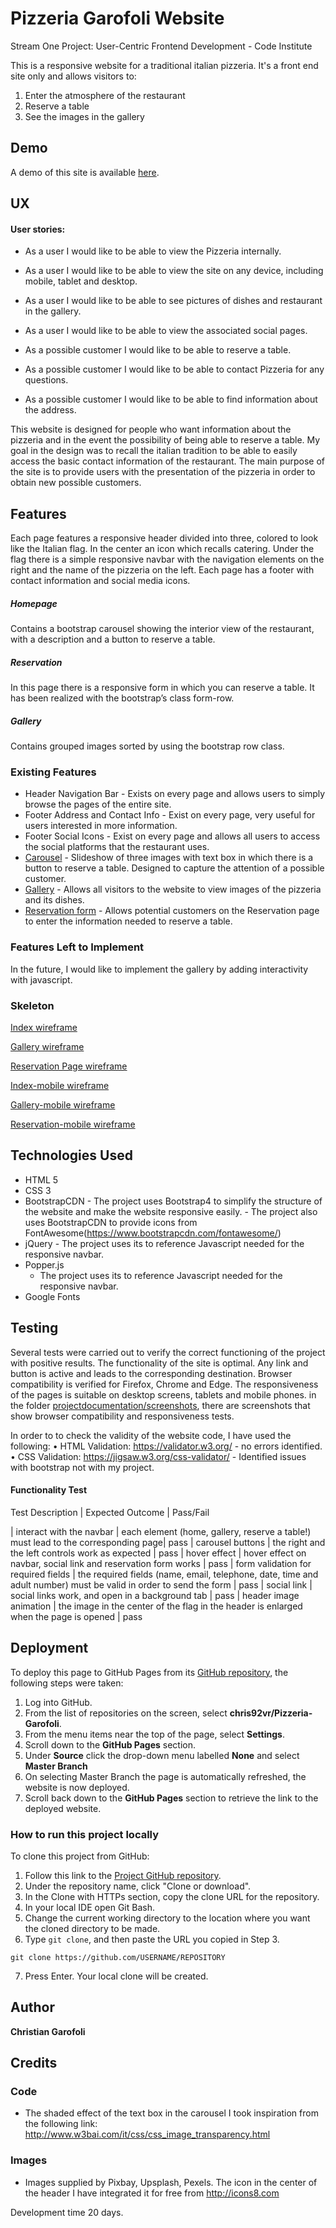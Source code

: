 # Pizzeria Garofoli Website
Stream One Project: User-Centric Frontend Development - Code Institute

This is a responsive website for a traditional italian pizzeria. It's a front end site only and allows visitors to:
1.	Enter the atmosphere of the restaurant
2.	Reserve a table
3.	See the images in the gallery

## Demo

A demo of this site is available [here](https://chris92vr.github.io/Pizzeria-Garofoli).
 
## UX

#### User stories:

* As a user I would like to be able to view the Pizzeria internally.

* As a user I would like to be able to view the site on any device, including mobile, tablet and desktop.

* As a user I would like to be able to see pictures of dishes and restaurant in the gallery.

* As a user I would like to be able to view the associated social pages.

* As a possible customer I would like to be able to reserve a table.

* As a possible customer I would like to be able to contact Pizzeria for any questions.

* As a possible customer I would like to be able to find information about the address.

This website is designed for people who want information about the pizzeria and in the event the possibility of being able to reserve a table. 
My goal in the design was to recall the italian tradition to be able to easily access the basic contact information of the restaurant.
The main purpose of the site is to provide users with the presentation of the pizzeria in order to obtain new possible customers.

## Features
Each page features a responsive header divided into three, colored to look like the Italian flag. In the center an icon which recalls catering.
Under the flag there is a simple responsive navbar with the navigation elements on the right and the name of the pizzeria on the left.
Each page has a footer with contact information and social media icons.

##### Homepage
Contains a bootstrap carousel showing the interior view of the restaurant, with a description and a button to reserve a table.  

##### Reservation
In this page there is a responsive form in which you can reserve a table. It has been realized  with the bootstrap’s class form-row.

##### Gallery
Contains grouped images sorted by using the bootstrap row class.

### Existing Features

- Header Navigation Bar - Exists on every page and allows users to simply browse the pages of the entire site.
- Footer Address and Contact Info - Exist on every page, very useful for users interested in more information.
- Footer Social Icons - Exist on every page and allows all users to access the social platforms that the restaurant uses.
- [Carousel](index.html) - Slideshow of three images with text box in which there is a button to reserve a table. Designed to capture the attention of a possible customer. 
- [Gallery](gallery.html) - Allows all visitors to the website to view images of the pizzeria and its dishes.
- [Reservation form](reservation.html) - Allows potential customers on the Reservation page to enter the information needed to reserve a table.

### Features Left to Implement
In the future, I would like to implement the gallery by adding interactivity with javascript.

### Skeleton
[Index wireframe](https://github.com/chris92vr/Pizzeria-Garofoli/blob/master/projectdocumentation/wireframe/index.jpg)

[Gallery wireframe](https://github.com/chris92vr/Pizzeria-Garofoli/blob/master/projectdocumentation/wireframe/gallery.jpg)

[Reservation Page wireframe](https://github.com/chris92vr/Pizzeria-Garofoli/blob/master/projectdocumentation/wireframe/reservation.jpg)

[Index-mobile wireframe](https://github.com/chris92vr/Pizzeria-Garofoli/blob/master/projectdocumentation/wireframe/index-mobile.jpg)

[Gallery-mobile wireframe](https://github.com/chris92vr/Pizzeria-Garofoli/blob/master/projectdocumentation/wireframe/gallery-mobile.jpg)

[Reservation-mobile wireframe](https://github.com/chris92vr/Pizzeria-Garofoli/blob/master/projectdocumentation/wireframe/reservation-mobile.jpg)


## Technologies Used

  -  HTML 5
  -  CSS 3
  -  BootstrapCDN 
    - The project uses Bootstrap4 to simplify the structure of the website and make the website responsive easily.
    - The project also uses BootstrapCDN to provide icons from FontAwesome(https://www.bootstrapcdn.com/fontawesome/)
  -  jQuery 
    - The project uses its to reference Javascript needed for the responsive navbar.
  - Popper.js
    - The project uses its to reference Javascript needed for the responsive navbar.
  -  Google Fonts
          

## Testing
Several tests were carried out to verify the correct functioning of the project with positive results.
The functionality of the site is optimal. Any link and button is active and leads to the corresponding destination.
Browser compatibility is verified for Firefox, Chrome and Edge. The responsiveness of the pages is suitable on desktop screens, tablets and mobile phones.
in the folder [projectdocumentation/screenshots](https://github.com/chris92vr/Pizzeria-Garofoli/tree/master/projectdocumentation/screenshots), there are screenshots that show browser compatibility and responsiveness tests.

In order to to check the validity of the website code, I have used the following:
    • HTML Validation: https://validator.w3.org/ - no errors identified.
    • CSS Validation: https://jigsaw.w3.org/css-validator/ - Identified issues with bootstrap not with my project. 

#### Functionality Test
Test Description | Expected Outcome | Pass/Fail
 
| interact with the navbar | each element (home, gallery, reserve a table!) must lead to the corresponding page| pass
| carousel buttons         | the right and the left controls work as expected                                  | pass
| hover effect | hover effect on navbar, social link and reservation form works | pass
| form validation for required fields | the required fields (name, email, telephone, date, time and adult number) must be valid in order to send the form | pass
| social link | social links work, and open in a background tab | pass
| header image animation | the image in the center of the flag in the header is enlarged when the page is opened | pass


## Deployment  

To deploy this page to GitHub Pages from its [GitHub repository](https://github.com/chris92vr/Pizzeria-Garofoli), the following steps were taken: 
1. Log into GitHub. 
2. From the list of repositories on the screen, select **chris92vr/Pizzeria-Garofoli**.
3. From the menu items near the top of the page, select **Settings**.
4. Scroll down to the **GitHub Pages** section.
5. Under **Source** click the drop-down menu labelled **None** and select **Master Branch**
6. On selecting Master Branch the page is automatically refreshed, the website is now deployed. 
7. Scroll back down to the **GitHub Pages** section to retrieve the link to the deployed website.
 

### How to run this project locally

To clone this project from GitHub:
1. Follow this link to the [Project GitHub repository](https://github.com/chris92vr/Pizzeria-Garofoli).
2. Under the repository name, click "Clone or download".
3. In the Clone with HTTPs section, copy the clone URL for the repository. 
4. In your local IDE open Git Bash.
5. Change the current working directory to the location where you want the cloned directory to be made.
6. Type ```git clone```, and then paste the URL you copied in Step 3.
```console
git clone https://github.com/USERNAME/REPOSITORY
```
7. Press Enter. Your local clone will be created.

## Author

**Christian Garofoli** 


## Credits

### Code

   - The shaded effect of the text box in the carousel I took inspiration from the following link:
     http://www.w3bai.com/it/css/css_image_transparency.html

### Images 
   - Images supplied by Pixbay, Upsplash, Pexels. The icon in the center of the header I have integrated it for free from http://icons8.com

Development time 20 days. 